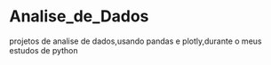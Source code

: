 # Analise_de_Dados
projetos de analise de dados,usando pandas e plotly,durante o meus estudos de python
